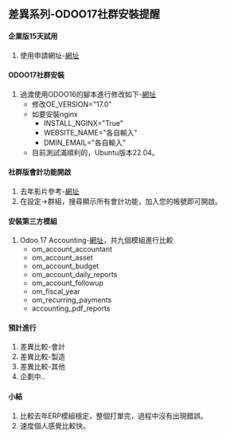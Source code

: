 ## 差異系列-ODOO17社群安裝提醒

#### 企業版15天試用
1. 使用申請網址-[網址](https://www.odoo.com/zh_TW/trial)

#### ODOO17社群安裝
1. 過渡使用ODOO16的腳本進行修改如下-[網址](https://github.com/ksharry/2023-ODOO16-Community-Plan/blob/main/C110%20ODOO16%20%E5%AE%89%E8%A3%9D(ubuntu%2020.04).md)
   + 修改OE_VERSION="17.0"
   + 如要安裝nginx
     + INSTALL_NGINX="True"
     + WEBSITE_NAME="各自輸入"
     + DMIN_EMAIL="各自輸入"
   + 目前測試滿順利的，Ubuntu版本22.04。

#### 社群版會計功能開啟
1. 去年影片參考-[網址](https://www.youtube.com/watch?v=36DqUK2bAEo&t=31s)
2. 在設定->群組，搜尋顯示所有會計功能，加入您的帳號即可開啟。

#### 安裝第三方模組
1. Odoo 17 Accounting-[網址](https://apps.odoo.com/apps/modules/17.0/om_account_accountant/)，共九個模組進行比較
   + om_account_accountant
   + om_account_asset
   + om_account_budget
   + om_account_daily_reports
   + om_account_followup
   + om_fiscal_year
   + om_recurring_payments
   + accounting_pdf_reports

#### 預計進行
1. 差異比較-會計
2. 差異比較-製造
3. 差異比較-其他
4. 企劃中..

#### 小結
1. 比較去年ERP模組穩定，整個打單完，過程中沒有出現錯誤。
2. 速度個人感覺比較快。
